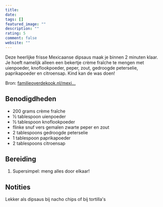 ```yaml
---
title: 
date: 
tags: []
featured_image: ""
description: ""
rating: 5
comment: false
website: ""
---
```


Deze heerlijke frisse Mexicaanse dipsaus maak je binnen 2 minuten klaar. Je hoeft namelijk alleen een bekertje crème fraîche te mengen met uienpoeder, knoflookpoeder, peper, zout, gedroogde peterselie, paprikapoeder en citroensap. Kind kan de was doen!

Bron: [familieoverdekook.nl/mexi...](https://familieoverdekook.nl/mexicaanse-dipsaus-met-creme-fraiche/)

## Benodigdheden

-   200 grams  crème fraîche 
-   ½ tablespoon  uienpoeder 
-   ½ tablespoon  knoflookpoeder 
-   flinke snuf vers gemalen zwarte peper en zout 
-   2 tablespoons  gedroogde peterselie 
-   1 tablespoon  paprikapoeder 
-   2 tablespoons  citroensap 

## Bereiding

1.  Supersimpel: meng alles door elkaar! 

## Notities

Lekker als dipsaus bij nacho chips of bij tortilla's